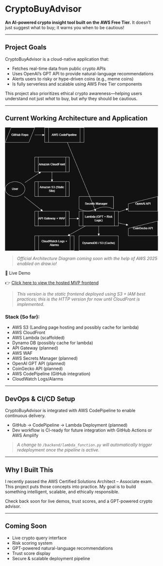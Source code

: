 
# CryptoBuyAdvisor

**An AI-powered crypto insight tool built on the AWS Free Tier.**
It doesn’t just suggest what to buy; it warns you when to be cautious!

---

## Project Goals

CryptoBuyAdvisor is a cloud-native application that:
- Fetches real-time data from public crypto APIs
- Uses OpenAI’s GPT API to provide natural-language recommendations
- Alerts users to risky or hype-driven coins (e.g., meme coins)
- Is fully serverless and scalable using AWS Free Tier components

This project also prioritizes ethical crypto awareness—helping users understand not just *what* to buy, but *why* they should be cautious.

---

## Current Working Architecture and Application

![Draft Architecture Diagram](docs/Unofficial-AWS-Architecture.png)
> *Official Architecture Diagram coming soon with the help of AWS 2025 enabled on draw.io!*

🔗 Live Demo

👉 [Click here to view the hosted MVP frontend](http://crypto-buy-advisor-site.s3-website.us-east-2.amazonaws.com)

> *This version is the static frontend deployed using S3 + IAM best practices; this is the HTTP version for now until CloudFront is implemented.*



### Stack (So far):
- AWS S3 (Landing page hosting and possibly cache for lambda)
- AWS CloudFront
- AWS Lambda (scaffolded)
- Dynamo DB (possibly cache for lambda)
- API Gateway (planned)
- AWS WAF
- AWS Secrets Manager (planned)
- OpenAI GPT API (planned)
- CoinGecko API (planned)
- AWS CodePipeline (GitHub integration)
- CloudWatch Logs/Alarms

---

## DevOps & CI/CD Setup

CryptoBuyAdvisor is integrated with AWS CodePipeline to enable continuous delivery.
- GitHub → CodePipeline → Lambda Deployment (planned)
- Dev workflow is CI-ready for future integration with GitHub Actions or AWS Amplify

> *A change to `/backend/lambda_function.py` will automatically trigger redeployment once the pipeline is active.*

---

## Why I Built This

I recently passed the AWS Certified Solutions Architect – Associate exam. This project puts those concepts into practice. My goal is to build something intelligent, scalable, and ethically responsible.

Check back soon for live demos, trust scores, and a GPT-powered crypto advisor.

---

## Coming Soon

- Live crypto query interface
- Risk scoring system
- GPT-powered natural-language recommendations
- Trust score display
- Secure & scalable deployment pipeline
